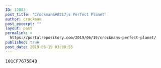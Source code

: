 ```yaml
---
ID: 12883
post_title: 'Crockman&#8217;s Perfect Planet'
author: crockman
post_excerpt: ""
layout: post
permalink: >
  https://portalrepository.com/2019/06/19/crockmans-perfect-planet/
published: true
post_date: 2019-06-19 03:00:55
---
```

<pre>101CF7675E4B</pre>